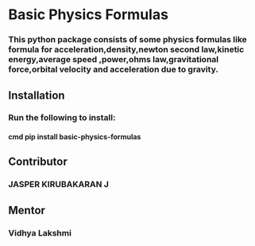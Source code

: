 # __Basic Physics Formulas__

### This python package consists of some physics formulas like formula for acceleration,density,newton second law,kinetic energy,average speed ,power,ohms law,gravitational force,orbital velocity and acceleration due to gravity.

## Installation

### Run the following to install:

#### cmd pip install basic-physics-formulas

## Contributor

### JASPER KIRUBAKARAN J

## Mentor

### Vidhya Lakshmi 